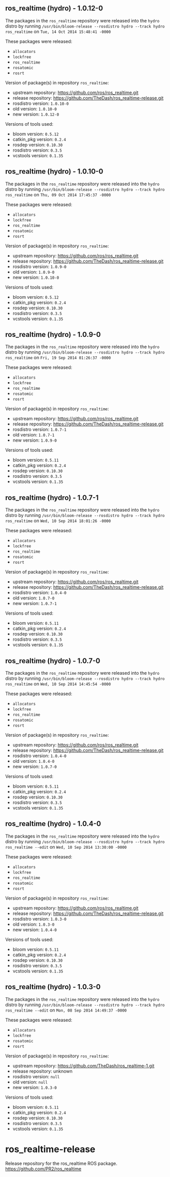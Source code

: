 ## ros_realtime (hydro) - 1.0.12-0

The packages in the `ros_realtime` repository were released into the `hydro` distro by running `/usr/bin/bloom-release --rosdistro hydro --track hydro ros_realtime` on `Tue, 14 Oct 2014 15:48:41 -0000`

These packages were released:
- `allocators`
- `lockfree`
- `ros_realtime`
- `rosatomic`
- `rosrt`

Version of package(s) in repository `ros_realtime`:
- upstream repository: https://github.com/ros/ros_realtime.git
- release repository: https://github.com/TheDash/ros_realtime-release.git
- rosdistro version: `1.0.10-0`
- old version: `1.0.10-0`
- new version: `1.0.12-0`

Versions of tools used:
- bloom version: `0.5.12`
- catkin_pkg version: `0.2.4`
- rosdep version: `0.10.30`
- rosdistro version: `0.3.5`
- vcstools version: `0.1.35`


## ros_realtime (hydro) - 1.0.10-0

The packages in the `ros_realtime` repository were released into the `hydro` distro by running `/usr/bin/bloom-release --rosdistro hydro --track hydro ros_realtime` on `Thu, 09 Oct 2014 17:45:37 -0000`

These packages were released:
- `allocators`
- `lockfree`
- `ros_realtime`
- `rosatomic`
- `rosrt`

Version of package(s) in repository `ros_realtime`:
- upstream repository: https://github.com/ros/ros_realtime.git
- release repository: https://github.com/TheDash/ros_realtime-release.git
- rosdistro version: `1.0.9-0`
- old version: `1.0.9-0`
- new version: `1.0.10-0`

Versions of tools used:
- bloom version: `0.5.12`
- catkin_pkg version: `0.2.4`
- rosdep version: `0.10.30`
- rosdistro version: `0.3.5`
- vcstools version: `0.1.35`


## ros_realtime (hydro) - 1.0.9-0

The packages in the `ros_realtime` repository were released into the `hydro` distro by running `/usr/bin/bloom-release --rosdistro hydro --track hydro ros_realtime` on `Fri, 19 Sep 2014 01:26:37 -0000`

These packages were released:
- `allocators`
- `lockfree`
- `ros_realtime`
- `rosatomic`
- `rosrt`

Version of package(s) in repository `ros_realtime`:
- upstream repository: https://github.com/ros/ros_realtime.git
- release repository: https://github.com/TheDash/ros_realtime-release.git
- rosdistro version: `1.0.7-1`
- old version: `1.0.7-1`
- new version: `1.0.9-0`

Versions of tools used:
- bloom version: `0.5.11`
- catkin_pkg version: `0.2.4`
- rosdep version: `0.10.30`
- rosdistro version: `0.3.5`
- vcstools version: `0.1.35`


## ros_realtime (hydro) - 1.0.7-1

The packages in the `ros_realtime` repository were released into the `hydro` distro by running `/usr/bin/bloom-release --rosdistro hydro --track hydro ros_realtime` on `Wed, 10 Sep 2014 18:01:26 -0000`

These packages were released:
- `allocators`
- `lockfree`
- `ros_realtime`
- `rosatomic`
- `rosrt`

Version of package(s) in repository `ros_realtime`:
- upstream repository: https://github.com/ros/ros_realtime.git
- release repository: https://github.com/TheDash/ros_realtime-release.git
- rosdistro version: `1.0.4-0`
- old version: `1.0.7-0`
- new version: `1.0.7-1`

Versions of tools used:
- bloom version: `0.5.11`
- catkin_pkg version: `0.2.4`
- rosdep version: `0.10.30`
- rosdistro version: `0.3.5`
- vcstools version: `0.1.35`


## ros_realtime (hydro) - 1.0.7-0

The packages in the `ros_realtime` repository were released into the `hydro` distro by running `/usr/bin/bloom-release --rosdistro hydro --track hydro ros_realtime` on `Wed, 10 Sep 2014 14:45:54 -0000`

These packages were released:
- `allocators`
- `lockfree`
- `ros_realtime`
- `rosatomic`
- `rosrt`

Version of package(s) in repository `ros_realtime`:
- upstream repository: https://github.com/ros/ros_realtime.git
- release repository: https://github.com/TheDash/ros_realtime-release.git
- rosdistro version: `1.0.4-0`
- old version: `1.0.4-0`
- new version: `1.0.7-0`

Versions of tools used:
- bloom version: `0.5.11`
- catkin_pkg version: `0.2.4`
- rosdep version: `0.10.30`
- rosdistro version: `0.3.5`
- vcstools version: `0.1.35`


## ros_realtime (hydro) - 1.0.4-0

The packages in the `ros_realtime` repository were released into the `hydro` distro by running `/usr/bin/bloom-release --rosdistro hydro --track hydro ros_realtime --edit` on `Wed, 10 Sep 2014 13:30:00 -0000`

These packages were released:
- `allocators`
- `lockfree`
- `ros_realtime`
- `rosatomic`
- `rosrt`

Version of package(s) in repository `ros_realtime`:
- upstream repository: https://github.com/ros/ros_realtime.git
- release repository: https://github.com/TheDash/ros_realtime-release.git
- rosdistro version: `1.0.3-0`
- old version: `1.0.3-0`
- new version: `1.0.4-0`

Versions of tools used:
- bloom version: `0.5.11`
- catkin_pkg version: `0.2.4`
- rosdep version: `0.10.30`
- rosdistro version: `0.3.5`
- vcstools version: `0.1.35`


## ros_realtime (hydro) - 1.0.3-0

The packages in the `ros_realtime` repository were released into the `hydro` distro by running `/usr/bin/bloom-release --rosdistro hydro --track hydro ros_realtime --edit` on `Mon, 08 Sep 2014 14:49:37 -0000`

These packages were released:
- `allocators`
- `lockfree`
- `rosatomic`
- `rosrt`

Version of package(s) in repository `ros_realtime`:
- upstream repository: https://github.com/TheDash/ros_realtime-1.git
- release repository: unknown
- rosdistro version: `null`
- old version: `null`
- new version: `1.0.3-0`

Versions of tools used:
- bloom version: `0.5.11`
- catkin_pkg version: `0.2.4`
- rosdep version: `0.10.30`
- rosdistro version: `0.3.5`
- vcstools version: `0.1.35`


ros_realtime-release
====================

Release repository for the ros_realtime ROS package. https://github.com/PR2/ros_realtime
